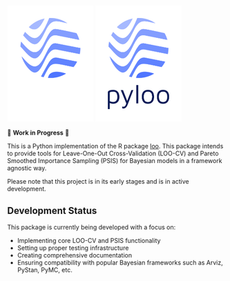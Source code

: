 <img src="https://raw.githubusercontent.com/jordandeklerk/pyloo/main/assets/logo_light.png#gh-light-mode-only" width=200></img>
<img src="https://raw.githubusercontent.com/jordandeklerk/pyloo/main/assets/logo_dark.png#gh-dark-mode-only" width=200></img>

🚧 **Work in Progress** 🚧

This is a Python implementation of the R package [loo](https://github.com/stan-dev/loo). This package intends to provide tools for Leave-One-Out Cross-Validation (LOO-CV) and Pareto Smoothed Importance Sampling (PSIS) for Bayesian models in a framework agnostic way.

Please note that this project is in its early stages and is in active development.

## Development Status

This package is currently being developed with a focus on:
- Implementing core LOO-CV and PSIS functionality
- Setting up proper testing infrastructure
- Creating comprehensive documentation
- Ensuring compatibility with popular Bayesian frameworks such as Arviz, PyStan, PyMC, etc.
